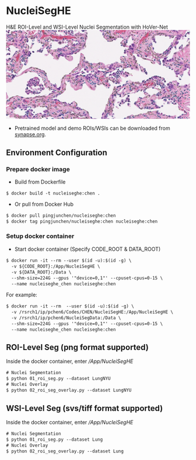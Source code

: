 # NucleiSegHE
H&E ROI-Level and WSI-Level Nuclei Segmentation with HoVer-Net
![Demo segmented nuclei overlaying ROI](zoo/Demo_ROI_Seg_Overlay.PNG)

* Pretrained model and demo ROIs/WSIs can be downloaded from [synapse.org](https://www.synapse.org/#!Synapse:syn50545401/files).

## Environment Configuration

### Prepare docker image
* Build from Dockerfile
```
$ docker build -t nucleiseghe:chen .
```
* Or pull from Docker Hub
```
$ docker pull pingjunchen/nucleiseghe:chen
$ docker tag pingjunchen/nucleiseghe:chen nucleiseghe:chen
```

### Setup docker container
* Start docker container (Specify CODE_ROOT & DATA_ROOT)
```
$ docker run -it --rm --user $(id -u):$(id -g) \
  -v ${CODE_ROOT}:/App/NucleiSegHE \
  -v ${DATA_ROOT}:/Data \
  --shm-size=224G --gpus '"device=0,1"' --cpuset-cpus=0-15 \
  --name nucleiseghe_chen nucleiseghe:chen
```
For example:
```
$ docker run -it --rm  --user $(id -u):$(id -g) \
  -v /rsrch1/ip/pchen6/Codes/CHEN/NucleiSegHE:/App/NucleiSegHE \
  -v /rsrch1/ip/pchen6/NucleiSegData:/Data \
  --shm-size=224G --gpus '"device=0,1"' --cpuset-cpus=0-15 \
  --name nucleiseghe_chen nucleiseghe:chen
```

## ROI-Level Seg (png format supported)
Inside the docker container, enter */App/NucleiSegHE*
```
# Nuclei Segmentation
$ python 01_roi_seg.py --dataset LungNYU
# Nuclei Overlay
$ python 02_roi_seg_overlay.py --dataset LungNYU
```

## WSI-Level Seg (svs/tiff format supported)
Inside the docker container, enter */App/NucleiSegHE*
```
# Nuclei Segmentation
$ python 01_roi_seg.py --dataset Lung
# Nuclei Overlay
$ python 02_roi_seg_overlay.py --dataset Lung
```